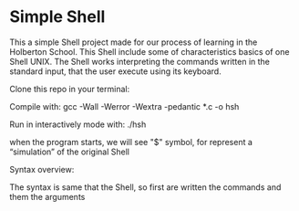 # Simple Shell

This a simple Shell project made for our process of learning in the Holberton School. This Shell include some of characteristics basics of one Shell UNIX. The Shell works interpreting the commands written in the standard input, that the user execute using its keyboard.

Clone this repo in your terminal:

Compile with: gcc -Wall -Werror -Wextra -pedantic *.c -o hsh

Run in interactively mode with: ./hsh

when the program starts, we will see "$" symbol, for represent a “simulation” of the original Shell

Syntax overview:

The syntax is same that the Shell, so first are written the commands and them the arguments